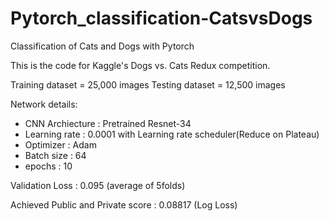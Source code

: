 # Pytorch_classification-CatsvsDogs
Classification of Cats and Dogs with Pytorch

This is the code for Kaggle's Dogs vs. Cats Redux competition. 

Training dataset = 25,000 images
Testing dataset = 12,500 images

Network details:
- CNN Archiecture : Pretrained Resnet-34
- Learning rate : 0.0001 with Learning rate scheduler(Reduce on Plateau)
- Optimizer : Adam
- Batch size : 64
- epochs : 10


Validation Loss : 0.095 (average of 5folds)


Achieved Public and Private score : 0.08817 (Log Loss)